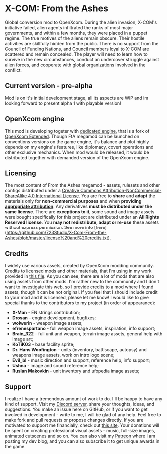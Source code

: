 # X-COM: From the Ashes
Global conversion mod to OpenXcom. During the alien invasion, X-COM's initiative failed, alien agents infiltrated the ranks of most major governments, and within a few months, they were placed in a puppet regime. The true motives of the aliens remain obscure. Their hostile activities are skillfully hidden from the public.
There is no support from the Council of Funding Nations, and Council members loyal to X-COM are scattered and remain concealed. The player will need to learn how to survive in the new circumstances, conduct an undercover struggle against alien forces, and cooperate with global organizations involved in the conflict.

## Current version - **pre-alpha**
Mod is on it's initial development stage, all its aspects are WIP and im looking forward to present alpha 1 with playable version!

## OpenXcom engine
This mod is developing togeter with [dedicated engine](https://github.com/Finnik723/OpenXcom_FTA), that is a fork of [OpenXcom Extended](https://github.com/MeridianOXC/OpenXcom). 
Though FtA megamod can be launched on conventions versions on the game engine, it's balance and plot highly depends on my engine's features, like diplomacy, covert operations and other exclusive mechanics. When mod would be released, it would be distributed together with demanded version of the OpenXcom engine.

## Licensing
The most content of From the Ashes megamod - assets, rulesets and other configs distributed under a [Creative Commons Attribution-NonCommercial-ShareAlike 4.0 International License](http://creativecommons.org/licenses/by-nc-sa/4.0/). You are free to **share** and **adapt** the materials only for **non-commercial purposes** and when **providing [appropriate attribution](https://wiki.creativecommons.org/wiki/License_Versions#Detailed_attribution_comparison_chart)**. Any derivatives **must be distributed under the same license**. There are **exceptions to it**, some sound and image assets were bought specifically for this project are distributed under an **All Rights Reserved license**. You **may not redistribute, adapt or re-use** these assets without express permission. See more info [here] (https://github.com/723Studio/X-Com-From-the-Ashes/blob/master/license%20and%20credits.txt).

## Credits
I widely use various assets, created by OpenXcom modding community. Credits to licensed mods and other materials, that I'm using in my work provided in [this file](https://github.com/723Studio/X-Com-From-the-Ashes/blob/master/license%20and%20credits.txt). As you can see, there are a lot of mods that are also using assets from other mods. I'm rather new to the community and I don't want to investigate this web, so I provide credits to a mod where I found assets, though it can be not original. If you feel that I should include credit to your mod and it is licensed, please let me know!
I would like to give special thanks to the contributors to my project (in order of appearance):
* **X-Man** - EN strings contribution;
* **Drosan** - engine development, bugfixes;
* **wolwerin** - weapon image assets;
* **efrenespartano** - full weapon image assets, inspiration, info support;
* **Brain_322** - full unit and weapon, terrain image assets, general help with image art;
* **KoTiK03** - base facility sprite;
* **Dr. Hans Woofington** - units (inventory, battlscape, autopsy) and weapons image assets, work on intro logo scene;
* **Evil_bI** - music direction and support, reference help, info support;
* **Ushna** - image and sound reference help;
* **Ruslan Makovkin** - unit inventory and ufopedia image assets;

## Support
I realize I have a tremendous amount of work to do. I'll be happy to have any kind of support. Visit my [Discord server](https://discord.gg/epmtzH9), share your thoughts, ideas, and suggestions. You make an issue here on GitHub, or if you want to get involved in development - write to me, I will be glad of any help. Feel free to make fork and pull requests or propose changes directly.
If you are motivated to support me financially, check out [this site](http://x-comfromtheashes.tilda.ws/). Your donations will be spent on creating professional visual assets - music, full-size images, animated cutscenes and so on. You can also visit my [Patreon](https://www.patreon.com/Finnik) where I am posting my dev blog, and you can also subscribe it to get unique awards in the game.
